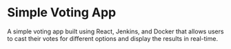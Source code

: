# **Simple Voting App**

A simple voting app built using React, Jenkins, and Docker that allows users to cast their votes for different options and display the results in real-time.

<!-- **Why Jenkins**

Jenkins is used in this project to automate the build, test, and deployment processes. This helps to ensure that the application is always up-to-date and free from bugs, improving the user experience.

**Prerequisites**

- [Node.js](https://nodejs.org/en/) and [npm](https://www.npmjs.com/) installed on your system
- [Visual Studio Code](https://code.visualstudio.com/)
- [Docker](https://www.docker.com/)

**How to Run**

1. Clone the repository to your local machine using the command: git clone https://github.com/\<repo-name\>.git
2. Navigate to the project directory in the terminal
3. Run npm install to install the required packages
4. Run npm start to start the development server
5. Open http://localhost:3000 in your browser to view the app

**Deployment with Docker**

1. Build a Docker image using the following command: docker build -t \<image-name\> .
2. Run a Docker container using the following command: docker run -p 3000:3000 \<image-name\>
3. Open http://localhost:3000 in your browser to view the app. -->